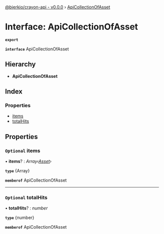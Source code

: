 [@bjerkio/crayon-api - v0.0.0](../README.md) › [ApiCollectionOfAsset](apicollectionofasset.md)

# Interface: ApiCollectionOfAsset

**`export`** 

**`interface`** ApiCollectionOfAsset

## Hierarchy

* **ApiCollectionOfAsset**

## Index

### Properties

* [items](apicollectionofasset.md#optional-items)
* [totalHits](apicollectionofasset.md#optional-totalhits)

## Properties

### `Optional` items

• **items**? : *Array‹[Asset](../modules/asset.md)›*

**`type`** {Array<Asset>}

**`memberof`** ApiCollectionOfAsset

___

### `Optional` totalHits

• **totalHits**? : *number*

**`type`** {number}

**`memberof`** ApiCollectionOfAsset
